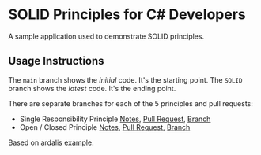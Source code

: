 # SOLID Principles for C# Developers

A sample application used to demonstrate SOLID principles. 

## Usage Instructions

The `main` branch shows the *initial* code. It's the starting point. 
The `SOLID` branch shows the *latest* code. It's the ending point. 

There are separate branches for each of the 5 principles and pull requests:
- Single Responsibility Principle [Notes](SRP.md), [Pull Request](https://github.com/s-pauls/solid-principles/pull/6), [Branch](https://github.com/s-pauls/solid-principles/tree/SRP) 
- Open / Closed Principle [Notes](OCP.md), [Pull Request](https://github.com/s-pauls/solid-principles/pull/9), [Branch](https://github.com/s-pauls/solid-principles/tree/OCP) 


Based on ardalis [example](https://github.com/ardalis/SolidSample).

